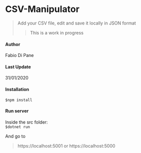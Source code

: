 # CSV-Manipulator
>Add your CSV file, edit and save it locally in JSON format
>>This is a work in progress

#### Author
Fabio Di Pane

#### Last Update
31/01/2020

#### Installation
`$npm install`

#### Run server
Inside the src folder: </br>
`$dotnet run`

And go to

>https://localhost:5001
or
>https://localhost:5000
